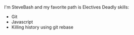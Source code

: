 
I'm SteveBash and my favorite path is Electives
Deadly skills:
* Git 
* Javascript
* Killing history using git rebase

